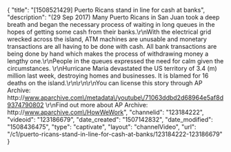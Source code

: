 {
    "title": "[1508521429] Puerto Ricans stand in line for cash at banks",
    "description": "(29 Sep 2017) Many Puerto Ricans in San Juan took a deep breath and began the necessary process of waiting in long queues in the hopes of getting some cash from their banks.\r\nWith the electrical grid wrecked across the island, ATM machines are unusable and monetary transactions are all having to be done with cash.  All bank transactions are being done by hand which makes the process of withdrawing money a lengthy one.\r\nPeople in the queues expressed the need for calm given the circumstances.     \r\nHurricane Maria devastated the US territory of 3.4 (m) million last week, destroying homes and businesses. It is blamed for 16 deaths on the island.\r\n\r\n\r\nYou can license this story through AP Archive: http:\/\/www.aparchive.com\/metadata\/youtube\/71063ddbd2d68964e5af8d9374790802 \r\nFind out more about AP Archive: http:\/\/www.aparchive.com\/HowWeWork",
    "channelid": "123184222",
    "videoid": "123186679",
    "date_created": "1507142832",
    "date_modified": "1508436475",
    "type": "captivate",
    "layout": "channelVideo",
    "url": "\/c1\/puerto-ricans-stand-in-line-for-cash-at-banks\/123184222-123186679"
}